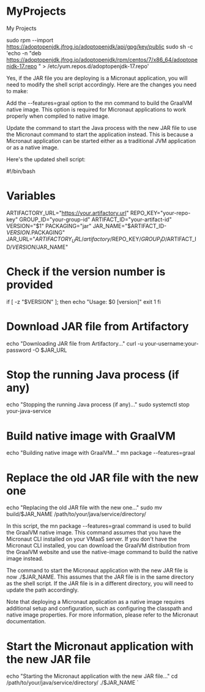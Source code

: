 MyProjects
==========

My Projects


sudo rpm --import https://adoptopenjdk.jfrog.io/adoptopenjdk/api/gpg/key/public
sudo sh -c 'echo -n "deb https://adoptopenjdk.jfrog.io/adoptopenjdk/rpm/centos/7/x86_64/adoptopenjdk-17.repo " > /etc/yum.repos.d/adoptopenjdk-17.repo'




Yes, if the JAR file you are deploying is a Micronaut application, you will need to modify the shell script accordingly. Here are the changes you need to make:

Add the --features=graal option to the mn command to build the GraalVM native image. This option is required for Micronaut applications to work properly when compiled to native image.

Update the command to start the Java process with the new JAR file to use the Micronaut command to start the application instead. This is because a Micronaut application can be started either as a traditional JVM application or as a native image.

Here's the updated shell script:





#!/bin/bash

# Variables
ARTIFACTORY_URL="https://your.artifactory.url"
REPO_KEY="your-repo-key"
GROUP_ID="your-group-id"
ARTIFACT_ID="your-artifact-id"
VERSION="$1"
PACKAGING="jar"
JAR_NAME="$ARTIFACT_ID-$VERSION.$PACKAGING"
JAR_URL="$ARTIFACTORY_URL/artifactory/$REPO_KEY/$GROUP_ID/$ARTIFACT_ID/$VERSION/$JAR_NAME"

# Check if the version number is provided
if [ -z "$VERSION" ]; then
  echo "Usage: $0 [version]"
  exit 1
fi

# Download JAR file from Artifactory
echo "Downloading JAR file from Artifactory..."
curl -u your-username:your-password -O $JAR_URL

# Stop the running Java process (if any)
echo "Stopping the running Java process (if any)..."
sudo systemctl stop your-java-service

# Build native image with GraalVM
echo "Building native image with GraalVM..."
mn package --features=graal

# Replace the old JAR file with the new one
echo "Replacing the old JAR file with the new one..."
sudo mv build/$JAR_NAME /path/to/your/java/service/directory/


In this script, the mn package --features=graal command is used to build the GraalVM native image. This command assumes that you have the Micronaut CLI installed on your VMaaS server. If you don't have the Micronaut CLI installed, you can download the GraalVM distribution from the GraalVM website and use the native-image command to build the native image instead.

The command to start the Micronaut application with the new JAR file is now ./$JAR_NAME. This assumes that the JAR file is in the same directory as the shell script. If the JAR file is in a different directory, you will need to update the path accordingly.

Note that deploying a Micronaut application as a native image requires additional setup and configuration, such as configuring the classpath and native image properties. For more information, please refer to the Micronaut documentation.

# Start the Micronaut application with the new JAR file
echo "Starting the Micronaut application with the new JAR file..."
cd /path/to/your/java/service/directory/
./$JAR_NAME
`
